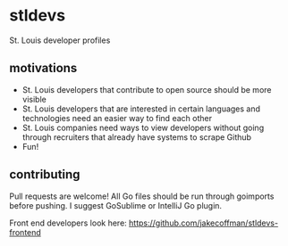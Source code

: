 # stldevs
St. Louis developer profiles

## motivations

- St. Louis developers that contribute to open source should be more visible
- St. Louis developers that are interested in certain
 languages and technologies need an easier way to find each other
- St. Louis companies need ways to view developers
 without going through recruiters that already have systems to scrape Github
- Fun!

## contributing

Pull requests are welcome! All Go files should be run through goimports
before pushing. I suggest GoSublime or IntelliJ Go plugin.

Front end developers look here: https://github.com/jakecoffman/stldevs-frontend
